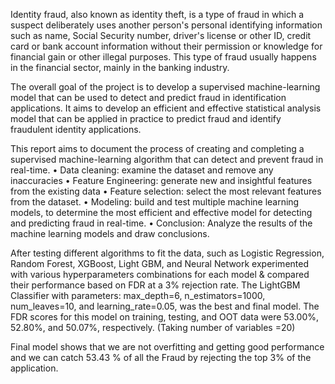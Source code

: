 Identity fraud, also known as identity theft, is a type of fraud in which a suspect deliberately uses another person's personal identifying information such as name, Social Security number, driver's license or other ID, credit card or bank account information without their permission or knowledge for financial gain or other illegal purposes. This type of fraud usually happens in the financial sector, mainly in the banking industry.


The overall goal of the project is to develop a supervised machine-learning model that can be used to detect and predict fraud in identification applications. It aims to develop an efficient and effective statistical analysis model that can be applied in practice to predict fraud and identify fraudulent identity applications.


This report aims to document the process of creating and completing a supervised machine-learning algorithm that can detect and prevent fraud in real-time.
• Data cleaning: examine the dataset and remove any inaccuracies
• Feature Engineering: generate new and insightful features from the existing data
• Feature selection: select the most relevant features from the dataset.
• Modeling: build and test multiple machine learning models, to determine the most efficient and effective
  model for detecting and predicting fraud in real-time.
• Conclusion: Analyze the results of the machine learning models and draw conclusions.


After testing different algorithms to fit the data, such as Logistic Regression, Random Forest, XGBoost, Light GBM, and Neural Network experimented with various hyperparameters combinations for each model & compared their performance based on FDR at a 3% rejection rate.
The LightGBM Classifier with parameters: max_depth=6, n_estimators=1000, num_leaves=10, and learning_rate=0.05, was the best and final model. The FDR scores for this model on training, testing, and OOT data were 53.00%, 52.80%, and 50.07%, respectively. (Taking number of variables =20)


Final model shows that we are not overfitting and getting good performance and we can catch 53.43 % of all the Fraud by rejecting the top 3% of the application.
